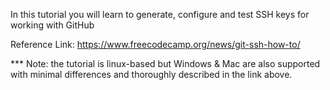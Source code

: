 In this tutorial you will learn to generate, configure and test SSH keys for working with GitHub

Reference Link: https://www.freecodecamp.org/news/git-ssh-how-to/

*** Note: the tutorial is linux-based but Windows & Mac are also supported with minimal differences and 
thoroughly described in the link above.

